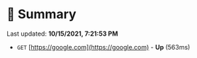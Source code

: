 # 📖 Summary
Last updated: **10/15/2021, 7:21:53 PM**

- `GET` [https://google.com](https://google.com) - **Up** (563ms)
